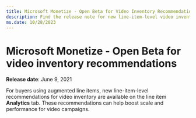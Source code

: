 ```yaml
---
title: Microsoft Monetize - Open Beta for Video Inventory Recommendations
description: Find the release note for new line-item-level video inventory recommendations.
ms.date: 10/28/2023
---
```


# Microsoft Monetize - Open Beta for video inventory recommendations

**Release date**: June 9, 2021

For buyers using augmented line items, new line-item-level recommendations for video inventory are available on the line item **Analytics** tab. These recommendations can help boost scale and performance for video campaigns.
